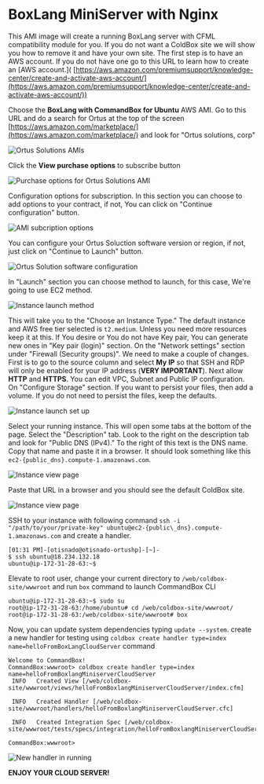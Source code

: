 # BoxLang MiniServer with Nginx


This AMI image will create a running BoxLang server with CFML compatibility module for you. If you do not want a ColdBox site we will show you how to remove it and have your own site. The first step is to have an AWS account. If you do not have one go to this URL to learn how to create an \[AWS account.]\( [https://aws.amazon.com/premiumsupport/knowledge-center/create-and-activate-aws-account/](https://aws.amazon.com/premiumsupport/knowledge-center/create-and-activate-aws-account/))

Choose the **BoxLang with CommandBox for Ubuntu** AWS AMI. Go to this URL and do a search for Ortus at the top of the screen [https://aws.amazon.com/marketplace/](https://aws.amazon.com/marketplace/) and look for "Ortus solutions, corp"

![Ortus Solutions AMIs](../../../.gitbook/assets/aws/boxlang-miniserver-with-nginx/marketplace-overview.png)

Click the **View purchase options** to subscribe button

![Purchase options for Ortus Solutions AMI](../../../.gitbook/assets/aws/boxlang-miniserver-with-nginx/purchase-options.png)

Configuration options for subscription. In this section you can choose to add options to your contract, if not, You can click on "Continue configuration" button.

![AMI subcription options](../../../.gitbook/assets/aws/boxlang-miniserver-with-nginx/software-subscription.png)

You can configure your Ortus Soluction software version or region, if not, just click on "Continue to Launch" button.

![Ortus Solution software configuration](../../../.gitbook/assets/aws/boxlang-miniserver-with-nginx/software-configuration.png)

In "Launch" section you can choose method to launch, for this case, We're going to use EC2 method.

![Instance launch method](../../../.gitbook/assets/aws/boxlang-miniserver-with-nginx/launch-options.png)

This will take you to the "Choose an Instance Type." The default instance and AWS free tier selected is `t2.medium`. Unless you need more resources keep it at this.
If You desire or You do not have Key pair, You can generate new ones in "Key pair (login)" section.
On the "Network settings" section under "Firewall (Security groups)". We need to make a couple of changes. First is to go to the source column and select **My IP** so that SSH and RDP will only be enabled for your IP address (**VERY IMPORTANT**). Next allow **HTTP** and **HTTPS**. You can edit VPC, Subnet and Public IP configuration.
On "Configure Storage" section. If you want to persist your files, then add a volume. If you do not need to persist the files, keep the defaults.

![Instance launch set up](../../../.gitbook/assets/aws/boxlang-miniserver-with-nginx/ec2-settings.png)

Select your running instance. This will open some tabs at the bottom of the page. Select the "Description" tab. Look to the right on the description tab and look for "Public DNS (IPv4)." To the right of this text is the DNS name. Copy that name and paste it in a browser. It should look something like this `ec2-{public_dns}.compute-1.amazonaws.com`.

![Instance view page](../../../.gitbook/assets/aws/boxlang-miniserver-with-nginx/ec2-overview.png)

Paste that URL in a browser and you should see the default ColdBox site.

![Instance view page](../../../.gitbook/assets/aws/boxlang-miniserver-with-nginx/site-running.png)

SSH to your instance with following command `ssh -i "/path/to/your/private-key" ubuntu@ec2-{public\_dns}.compute-1.amazonaws.com` and create a handler.

```shell
[01:31 PM]-[otisnado@otisnado-ortushp]-[~]-
$ ssh ubuntu@18.234.132.18
ubuntu@ip-172-31-28-63:~$
```

Elevate to root user, change your current directory to `/web/coldbox-site/wwwroot` and run `box` command to launch CommandBox CLI

```shell
ubuntu@ip-172-31-28-63:~$ sudo su
root@ip-172-31-28-63:/home/ubuntu# cd /web/coldbox-site/wwwroot/
root@ip-172-31-28-63:/web/coldbox-site/wwwroot# box
```

Now, you can update system dependencies typing `update --system`. create a new handler for testing using `coldbox create handler type=index name=helloFromBoxLangCloudServer` command

```shell
Welcome to CommandBox! 
CommandBox:wwwroot> coldbox create handler type=index name=helloFromBoxlangMiniserverCloudServer
 INFO   Created View [/web/coldbox-site/wwwroot/views/helloFromBoxlangMiniserverCloudServer/index.cfm]

 INFO   Created Handler [/web/coldbox-site/wwwroot/handlers/helloFromBoxlangMiniserverCloudServer.cfc]

 INFO   Created Integration Spec [/web/coldbox-site/wwwroot/tests/specs/integration/helloFromBoxlangMiniserverCloudServerTest.cfc]

CommandBox:wwwroot>
```

![New handler in running](../../../.gitbook/assets/aws/boxlang-miniserver-with-nginx/site-new-handler.png)

**ENJOY YOUR CLOUD SERVER!**
